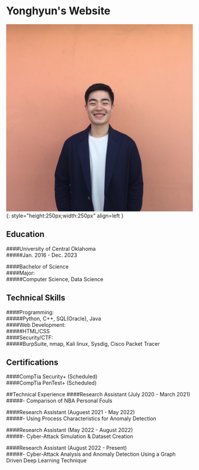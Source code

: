 # Yonghyun's Website 
![screenshot](images/Yong.png){: style="height:250px;width:250px" align=left }

## Education 
####University of Central Oklahoma<br /> 
#####Jan. 2016 - Dec. 2023

####Bachelor of Science<br /> 
####Major:  
#####Computer Science, Data Science 

## Technical Skills 
####Programming:<br />
#####Python, C++, SQL(Oracle), Java<br />
####Web Development:<br /> 
#####HTML/CSS<br /> 
####Security/CTF:<br />
#####BurpSuite, nmap, Kali linux, Sysdig, Cisco Packet Tracer
 
## Certifications 
####CompTia Security+ (Scheduled)<br /> 
####CompTia PenTest+ (Scheduled) 

##Technical Experience
####Research Assistant (July 2020 - March 2021)<br />
#####- Comparison of NBA Personal Fouls 

####Research Assistant (Auguest 2021 - May 2022)<br />
#####- Using Process Characteristics for Anomaly Detection 

####Research Assistant (May 2022 - August 2022)<br /> 
#####- Cyber-Attack Simulation & Dataset Creation 

####Research Assistant (August 2022 - Present)<br /> 
#####- Cyber-Attack Analysis and Anomaly Detection Using a Graph Driven Deep Learning Technique
